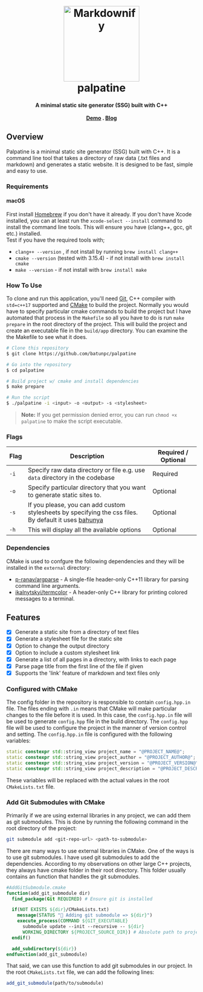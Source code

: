 
<h1 align="center">
  <br>
<img src="https://i.imgur.com/774fPlh.png" alt="Markdownify" width="200">
  <br>
  palpatine
</h1>

<h4 align="center">A minimal static site generator (SSG) built with C++ <br><br>
  <a href="https://emperor-palpatine.netlify.app/">Demo</a> .
  <a href="https://dev.to/batunpc/palpatine-release10-350g">Blog</a>

</h4>


## Overview 
Palpatine is a minimal static site generator (SSG) built with C++. It is a command line tool that takes a directory of raw data (.txt files and markdown) and generates a static website. It is designed to be fast, simple and easy to use.

### Requirements 
#### macOS
First install [Homebrew](https://brew.sh/) if you don't have it already. 
If you don't have Xcode installed, you can at least run the `xcode-select --install` command to install the command line tools. This will ensure you have (clang++, gcc, git etc.) installed.\
Test if you have the required tools with;
- `clang++ --version` , if not install by running `brew install clang++`
- `cmake --version` (tested with 3.15.4) - if not install with `brew install cmake`
- `make --version` - if not install with `brew install make`



### How To Use
To clone and run this application, you'll need [Git](https://git-scm.com), C++ compiler with `std=c++17` supported and [CMake](https://cmake.org/) to build the project. Normally you would have to specify particular cmake commands to build the project but I have automated that process in the `Makefile` so all you have to do is run `make prepare` in the root directory of the project. This will build the project and create an executable file in the `build/app` directory. You can examine the the Makefile to see what it does.

```bash
# Clone this repository
$ git clone https://github.com/batunpc/palpatine

# Go into the repository
$ cd palpatine

# Build project w/ cmake and install dependencies 
$ make prepare

# Run the script
$ ./palpatine -i <input> -o <output> -s <stylesheet>
```
>**Note:** If you get permission denied error, you can run `chmod +x palpatine` to make the script executable.
### Flags
| Flag | Description | Required / Optional |
| --- | --- | --- |
| `-i` | Specify raw data directory or file e.g. use `data` directory in the codebase | Required |
| `-o` | Specify particular directory that you want to generate static sites to. | Optional |
| `-s` | If you please, you can add custom stylesheets by specifying the css files.<br> By default it uses [bahunya](https://hakanalpay.com/bahunya/)| Optional|
| `-h` | This will display all the available options | Optional |


### Dependencies
CMake is used to confgure the following dependencies and they will be installed in the `external` directory:
- [p-ranav/argparse](https://github.com/p-ranav/argparse) - A single-file header-only C++11 library for parsing command line arguments.
- [ikalnytskyi/termcolor](https://github.com/ikalnytskyi/termcolor) - A header-only C++ library for printing colored messages to a terminal.

## Features
 
- [x]  Generate a static site from a directory of text files
- [x]  Generate a stylesheet file for the static site
- [x]  Option to change the output directory
- [x]  Option to include a custom stylesheet link
- [x]  Generate a list of all pages in a directory, with links to each page
- [x]  Parse page title from the first line of the file if given
- [x]  Supports the 'link' feature of markdown and text files only

### Configured with CMake

The config folder in the repository is responsible to contain `config.hpp.in` file. The files ending with `.in` means that CMake will make particular changes to the file before it is used. In this case, the `config.hpp.in` file will be used to generate `config.hpp` file in the build directory. The `config.hpp` file will be used to configure the project in the manner of version control and setting. The `config.hpp.in` file is configured with the following variables:

```cpp
static constexpr std::string_view project_name = "@PROJECT_NAME@";
static constexpr std::string_view project_author = "@PROJECT_AUTHOR@";
static constexpr std::string_view project_version = "@PROJECT_VERSION@";
static constexpr std::string_view project_description = "@PROJECT_DESCRIPTION@";
```

These variables will be replaced with the actual values in the root `CMakeLists.txt` file.

### Add Git Submodules with CMake

Primarily if we are using external libraries in any project, we can add them as git submodules. This is done by running the following command in the root directory of the project:

```bash
git submodule add <git-repo-url> <path-to-submodule>
```


There are many ways to use external libraries in CMake. One of the ways is to use git submodules. I have used git submodules to add the dependencies. According to my observations on other large C++ projects, they always have cmake folder in their root directory. This folder usually contains an function that handles the git submodules.

```cmake
#AddGitSubmodule.cmake
function(add_git_submodule dir)
  find_package(Git REQUIRED) # Ensure git is installed

  if(NOT EXISTS ${dir}/CMakeLists.txt)
    message(STATUS "🚨 Adding git submodule => ${dir}")
    execute_process(COMMAND ${GIT_EXECUTABLE}
      submodule update --init --recursive -- ${dir}
      WORKING_DIRECTORY ${PROJECT_SOURCE_DIR}) # Absolute path to project root
  endif()

  add_subdirectory(${dir})
endfunction(add_git_submodule)
```

That said, we can use this function to add git submodules in our project. In the root `CMakeLists.txt` file, we can add the following lines:

```cmake
add_git_submodule(path/to/submodule)
```
